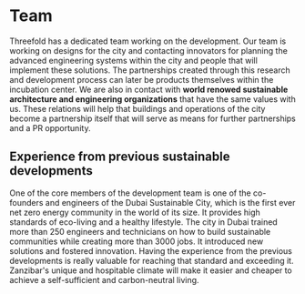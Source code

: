 # Team

Threefold has a dedicated team working on the development. Our team is working on designs for the city and contacting innovators for planning the advanced engineering systems within the city and people that will implement these solutions. The partnerships created through this research and development process can later be products themselves within the incubation center. We are also in contact with **world renowed sustainable architecture and engineering organizations** that have the same values with us. These relations will help that  buildings and operations of the city become a partnership itself that will serve as means for further partnerships and a PR opportunity. 


## Experience from previous sustainable developments
One of the core members of the development team is one of the co-founders and engineers of the Dubai Sustainable City, which is the first ever net zero energy community in the world of its size. It provides high standards of eco-living and a healthy lifestyle. The city in Dubai trained more than 250 engineers and technicians on how to build sustainable communities while creating more than 3000 jobs. It introduced new solutions and fostered innovation. Having the experience from the previous developments is really valuable for reaching that standard and exceeding it. Zanzibar's unique and hospitable climate will make it easier and cheaper to achieve a self-sufficient and carbon-neutral living. 




